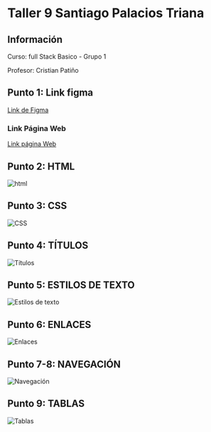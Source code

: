 <h1>Taller 9 Santiago Palacios Triana </h1>

<h2> Información</h2>
<p>Curso: full Stack Basico - Grupo 1 </p>
<p>Profesor: Cristian Patiño</p>
<h2> Punto 1: Link figma</h2>
<a href="https://www.figma.com/file/ovvMCtLbyMBw0JsbjzGCn3/Figma-exercise?type=design&node-id=0%3A1&mode=design&t=NoZ8Pe0AqzkPYdQ0-1" target="_blank">Link de Figma</a>

<h3> Link Página Web</h3>
<a href="https://luisaherrerach22.github.io/taller-9-full-stack/"target="_blank">Link página Web</a>
<h2> Punto 2: HTML</h2>
<img src="./public/images/html.png" alt="html">

<h2> Punto 3: CSS</h2>
<img src="./public/images/css.png" alt="CSS">

<h2> Punto 4: TÍTULOS</h2>
<img src="./public/images/titulos.png" alt="Títulos">

<h2> Punto 5: ESTILOS DE TEXTO</h2>
<img src="./public/images/estilos.png" alt="Estilos de texto">

<h2> Punto 6: ENLACES</h2>
<img src="./public/images/enlaces.png" alt="Enlaces">

<h2> Punto 7-8: NAVEGACIÓN</h2>
<img src="./public/images/navegacion.png" alt="Navegación">

<h2> Punto 9: TABLAS</h2>
<img src="./public/images/tabla.png" alt="Tablas">

